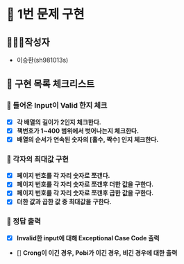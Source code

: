 # 🚀 1번 문제 구현

## 🙋🏻‍♂️작성자

- 이승환(sh981013s)

## 🧾 구현 목록 체크리스트

### 🚨 들어온 Input이 Valid 한지 체크
- [x] **각 배열의 길이가 2인지 체크한다.**
- [x] **책번호가 1~400 범위에서 벗어나는지 체크한다.**
- [x] **배열의 순서가 연속된 숫자의 [홀수, 짝수] 인지 체크한다.**

### 🚨 각자의 최대값 구현
- [x] **페이지 번호를 각 자리 숫자로 쪼갠다.**
- [x] **페이지 번호를 각 자리 숫자로 쪼갠후 더한 값을 구한다.**
- [x] **페이지 번호를 각 자리 숫자로 쪼갠후 곱한 값을 구한다.**
- [x] **더한 값과 곱한 값 중 최대값을 구한다.**

### 🚨 정답 출력
- [x] **Invalid한 input에 대해 Exceptional Case Code 출력**
- [] **Crong이 이긴 경우, Pobi가 이긴 경우, 비긴 경우에 대한 출력**



